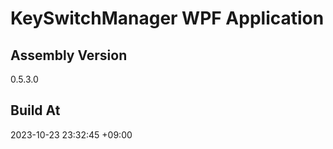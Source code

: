 KeySwitchManager WPF Application
==============================

## Assembly Version

0.5.3.0

## Build At

2023-10-23 23:32:45 +09:00
